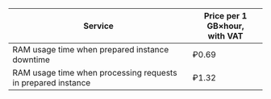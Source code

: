 | Service | Price per 1 GB×hour, <br>with VAT |
| ---- | ---- |
| RAM usage time when prepared instance downtime | ₽0.69 |
| RAM usage time when processing requests in prepared instance | ₽1.32 |
